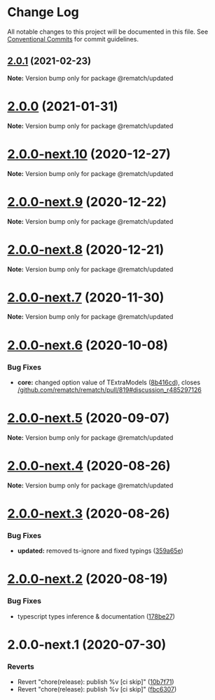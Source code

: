 # Change Log

All notable changes to this project will be documented in this file.
See [Conventional Commits](https://conventionalcommits.org) for commit guidelines.

## [2.0.1](https://github.com/rematch/rematch/compare/@rematch/updated@2.0.0...@rematch/updated@2.0.1) (2021-02-23)

**Note:** Version bump only for package @rematch/updated





# [2.0.0](https://github.com/rematch/rematch/compare/@rematch/updated@2.0.0-next.10...@rematch/updated@2.0.0) (2021-01-31)

**Note:** Version bump only for package @rematch/updated





# [2.0.0-next.10](https://github.com/rematch/rematch/compare/@rematch/updated@2.0.0-next.9...@rematch/updated@2.0.0-next.10) (2020-12-27)

**Note:** Version bump only for package @rematch/updated





# [2.0.0-next.9](https://github.com/rematch/rematch/compare/@rematch/updated@2.0.0-next.8...@rematch/updated@2.0.0-next.9) (2020-12-22)

**Note:** Version bump only for package @rematch/updated





# [2.0.0-next.8](https://github.com/rematch/rematch/compare/@rematch/updated@2.0.0-next.7...@rematch/updated@2.0.0-next.8) (2020-12-21)

**Note:** Version bump only for package @rematch/updated





# [2.0.0-next.7](https://github.com/rematch/rematch/compare/@rematch/updated@2.0.0-next.6...@rematch/updated@2.0.0-next.7) (2020-11-30)

**Note:** Version bump only for package @rematch/updated





# [2.0.0-next.6](https://github.com/rematch/rematch/compare/@rematch/updated@2.0.0-next.5...@rematch/updated@2.0.0-next.6) (2020-10-08)


### Bug Fixes

* **core:** changed option value of TExtraModels ([8b416cd](https://github.com/rematch/rematch/commit/8b416cd6d06c966d56d556486e584c0444ee286e)), closes [/github.com/rematch/rematch/pull/819#discussion_r485297126](https://github.com//github.com/rematch/rematch/pull/819/issues/discussion_r485297126)





# [2.0.0-next.5](https://github.com/rematch/rematch/compare/@rematch/updated@2.0.0-next.4...@rematch/updated@2.0.0-next.5) (2020-09-07)

**Note:** Version bump only for package @rematch/updated





# [2.0.0-next.4](https://github.com/rematch/rematch/compare/@rematch/updated@2.0.0-next.3...@rematch/updated@2.0.0-next.4) (2020-08-26)

**Note:** Version bump only for package @rematch/updated





# [2.0.0-next.3](https://github.com/rematch/rematch/compare/@rematch/updated@2.0.0-next.2...@rematch/updated@2.0.0-next.3) (2020-08-26)


### Bug Fixes

* **updated:** removed ts-ignore and fixed typings ([359a65e](https://github.com/rematch/rematch/commit/359a65efe104886f975f0ff3bb92bb044c8c0e46))





# [2.0.0-next.2](https://github.com/rematch/rematch/compare/@rematch/updated@2.0.0-next.1...@rematch/updated@2.0.0-next.2) (2020-08-19)


### Bug Fixes

* typescript types inference & documentation ([178be27](https://github.com/rematch/rematch/commit/178be27a55753f16bb0c31ed08ab9f8dc2175d4b))





# 2.0.0-next.1 (2020-07-30)


### Reverts

* Revert "chore(release): publish %v [ci skip]" ([10b7f71](https://github.com/rematch/rematch/commit/10b7f71f88b44e6d9bf6f60a9c207e01014ff700))
* Revert "chore(release): publish %v [ci skip]" ([fbc6307](https://github.com/rematch/rematch/commit/fbc6307eec881a9856d01217c2cb570f2d131ca0))
